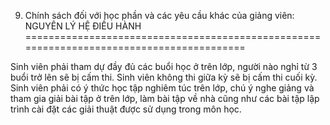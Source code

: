 9. Chính sách đối với học phần và các yêu cầu khác của giảng viên: NGUYÊN LÝ HỆ ĐIỀU HÀNH
=========================================================================================

Sinh viên phải tham dự đầy đủ các buổi học ở trên lớp, người nào nghỉ từ
3 buổi trở lên sẽ bị cấm thi. Sinh viên không thi giữa kỳ sẽ bị cấm thi
cuối kỳ. Sinh viên phải có ý thức học tập nghiêm túc trên lớp, chú ý
nghe giảng và tham gia giải bài tập ở trên lớp, làm bài tập về nhà cũng
như các bài tập lập trình cài đặt các giải thuật được sử dụng trong môn
học.

